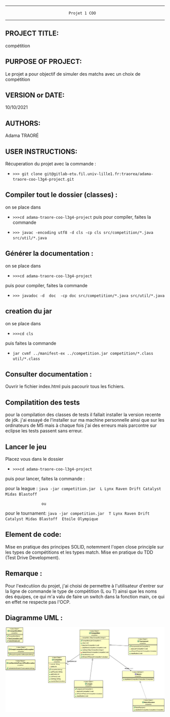 ------------------------------------------------------------------------
                                Projet 1 COO
------------------------------------------------------------------------
## PROJECT TITLE:

  compétition

## PURPOSE OF PROJECT:

  Le projet a pour objectif de simuler des matchs avec un choix de compétition

## VERSION or DATE:

  10/10/2021

## AUTHORS:

  Adama TRAORÉ

## USER INSTRUCTIONS:

  Récuperation du projet avec la commande :

  * `>>> git clone git@gitlab-etu.fil.univ-lille1.fr:traorea/adama-traore-coo-l3g4-project.git `


  ## Compiler tout le dossier (classes) :

  on se place dans 
  * `>>>cd adama-traore-coo-l3g4-project`
  puis pour compiler, faites la commande 

 *  `>>> javac -encoding utf8 -d cls -cp cls src/competition/*.java src/util/*.java`


  ## Générer la documentation :
  
   on se place dans 
  * `>>>cd adama-traore-coo-l3g4-project`

  puis pour compiler, faites la commande 
  
  * `>>> javadoc -d  doc  -cp doc src/competition/*.java src/util/*.java`


  ## creation du jar

  on se place dans 
  * `>>>cd cls`

  puis faites la commande
  * `jar cvmf ../manifest-ex ../competition.jar competition/*.class util/*.class`


  ## Consulter documentation :

Ouvrir le fichier index.html puis pacourir tous les fichiers.


## Compilatition des tests

pour la compilation des classes de tests il fallait installer la version recente de jdk.
j'ai essayé de l'installer sur ma machine personnelle ainsi que sur les ordinateurs de M5 mais à chaque fois j'ai des erreurs mais parcontre sur eclipse les tests passent sans erreur.

## Lancer le jeu

Placez vous dans le dossier
* `>>>cd adama-traore-coo-l3g4-project`

puis pour lancer, faites la commande :


pour la league : `java -jar competition.jar  L Lynx Raven Drift Catalyst Midas Blastoff `  

                    ou 

pour le tournament: `java -jar competition.jar  T Lynx Raven Drift Catalyst Midas Blastoff  Etoile Olympique`

## Element de code:
  Mise en pratique des principes SOLID, notemment l'open close principle sur les types de compétitions et les types match. Mise en pratique du TDD (Test Drive Development).

## Remarque :
  Pour l'exécutiion du projet, j'ai choisi de permettre à l'utilisateur d'entrer sur la ligne de commande le type de compétition (L ou T) ainsi que les noms des équipes, ce qui m'a valu de faire un switch dans la fonction main, ce qui en effet ne respecte pas l'OCP.
## Diagramme UML :
![Screenshot](src/uml/diagramme.png)
